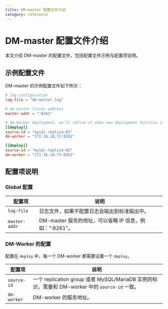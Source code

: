 ```yaml
---
title: DM-master 配置文件介绍
category: reference
---
```


# DM-master 配置文件介绍

本文介绍 DM-master 的配置文件，包括配置文件示例与配置项说明。

## 示例配置文件

DM-master 的示例配置文件如下所示：

```toml
# log configuration
log-file = "dm-master.log"

# dm-master listen address
master-addr = ":8261"

# dm-Worker deployment, we'll refine it when new deployment function is available
[[deploy]]
source-id = "mysql-replica-01"
dm-worker = "172.16.10.72:8262"

[[deploy]]
source-id = "mysql-replica-02"
dm-worker = "172.16.10.73:8262"
```

## 配置项说明

### Global 配置

| 配置项        | 说明                                    |
| ------------ | --------------------------------------- |
| `log-file` | 日志文件，如果不配置日志会输出到标准输出中。 |
| `master-addr` | DM-master 服务的地址，可以省略 IP 信息，例如：":8261"。 |

### DM-Worker 的配置

配置在 `deploy` 中，每一个 DM-worker 都需要设置一个 `deploy`。

| 配置项        | 说明                                    |
| ------------ | --------------------------------------- |
| `source-id` | 一个 replication group 或者 MySQL/MariaDB 实例的标识，需要和 DM-worker 中的 `source-id` 一致。 |
| `dm-worker` | DM-worker 的服务地址。 |
